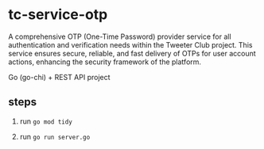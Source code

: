 # tc-service-otp
A comprehensive OTP (One-Time Password) provider service for all authentication and verification needs within the Tweeter Club project. This service ensures secure, reliable, and fast delivery of OTPs for user account actions, enhancing the security framework of the platform.

Go (go-chi) + REST API project

## steps

1. run `go mod tidy`

2. run `go run server.go`